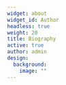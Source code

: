 ```yaml
---
widget: about
widget_id: Author
headless: true
weight: 20
title: Biography
active: true
author: admin
design:
  background:
    image: ""
---
```


